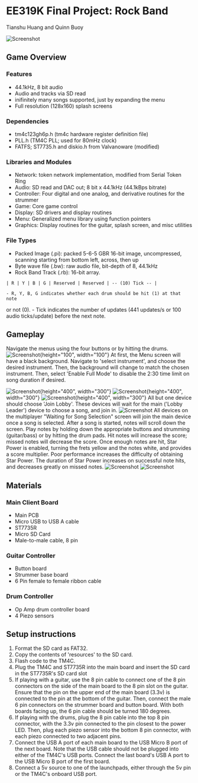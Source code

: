# EE319K Final Project: Rock Band
Tianshu Huang and Quinn Buoy

![Screenshot](https://github.com/thetianshuhuang/rock-band/blob/master/images/main.JPG)

## Game Overview
### Features
- 44.1kHz, 8 bit audio
- Audio and tracks via SD read
- inifinitely many songs supported, just by expanding the menu
- Full resolution (128x160) splash screens

### Dependencies
- tm4c123gh6p.h (tm4c hardware register definition file)
- PLL.h (TM4C PLL; used for 80mHz clock)
- FATFS; ST7735.h and diskio.h from Valvanoware (modified)

### Libraries and Modules
- Network: token network implementation, modified from Serial Token Ring
- Audio: SD read and DAC out; 8 bit x 44.1kHz (44.1kBps bitrate)
- Controller: Four digital and one analog, and derivative routines for the strummer
- Game: Core game control
- Display: SD drivers and display routines
- Menu: Generalized menu library using function pointers
- Graphics: Display routines for the guitar, splash screen, and misc utilities

### File Types
- Packed Image (.pi): packed 5-6-5 GBR 16-bit image, uncompressed, scanning starting from bottom left, across, then up
- Byte wave file (.bw): raw audio file, bit-depth of 8, 44.1kHz
- Rock Band Track (.rb): 16-bit array.
```
| R | Y | B | G | Reserved | Reserved | -- (10) Tick -- |
```
	- R, Y, B, G indicates whether each drum should be hit (1) at that note
or not (0).
	- Tick indicates the number of updates (441 updates/s or 100 audio ticks/update)
before the next note.

## Gameplay
Navigate the menus using the four buttons or by hitting the drums.
![Screenshot](https://github.com/thetianshuhuang/rock-band/blob/master/images/instructions.JPG){height="100", width="100"}
At first, the Menu screen will have a black background. Navigate to 'select instrument', and choose the desired instrument. Then, the background will change to match the chosen instrument. Then, select 'Enable Full Mode' to disable the 2:30 time limit on song duration if desired.

![Screenshot](https://github.com/thetianshuhuang/rock-band/blob/master/images/menu.JPG){height="400", width="300"}
![Screenshot](https://github.com/thetianshuhuang/rock-band/blob/master/images/songs1.JPG){height="400", width="300"}
![Screenshot](https://github.com/thetianshuhuang/rock-band/blob/master/images/songs2.JPG){height="400", width="300"}
All but one device should choose 'Join Lobby'. These devices will wait for the main ('Lobby Leader') device to choose a song, and join in.
![Screenshot](https://github.com/thetianshuhuang/rock-band/blob/master/images/multiplayer.JPG)
All devices on the multiplayer "Waiting for Song Selection" screen will join the main device once a song is selected.
After a song is started, notes will scroll down the screen. Play notes by holding down the appropriate buttons and strumming (guitar/bass) or by hitting the drum pads. Hit notes will increase the score; missed notes will decrease the score. Once enough notes are hit, Star Power is enabled, turning the frets yellow and the notes white, and provides a score multiplier. Poor performance increases the difficulty of obtaining Star Power. The duration of Star Power increases on successful note hits, and decreases greatly on missed notes. 
![Screenshot](https://github.com/thetianshuhuang/rock-band/blob/master/images/normal.JPG)
![Screenshot](https://github.com/thetianshuhuang/rock-band/blob/master/images/starpower.JPG)


## Materials
### Main Client Board
- Main PCB
- Micro USB to USB A cable
- ST7735R
- Micro SD Card
- Male-to-male cable, 8 pin
### Guitar Controller
- Button board
- Strummer base board
- 6 Pin female to female ribbon cable
### Drum Controller
- Op Amp drum controller board
- 4 Piezo sensors

## Setup instructions
1. Format the SD card as FAT32.
2. Copy the contents of 'resources' to the SD card.
3. Flash code to the TM4C.
4. Plug the TM4C and ST7735R into the main board and insert the SD card in the ST7735R's SD card slot
5. If playing with a guitar, use the 8 pin cable to connect one of the 8 pin connectors on the side of the main board to the 8 pin slot on the guitar. Ensure that the pin on the upper end of the main board (3.3v) is connected to the pin at the bottom of the guitar. Then, connect the male 6 pin connectors on the strummer board and button board. With both boards facing up, the 6 pin cable should be turned 180 degrees.
6. If playing with the drums, plug the 8 pin cable into the top 8 pin connector, with the 3.3v pin connected to the pin closest to the power LED. Then, plug each piezo sensor into the bottom 8 pin connector, with each piezo connected to two adjacent pins.
7. Connect the USB A port of each main board to the USB Micro B port of the next board. Note that the USB cable should not be plugged into either of the TM4C's USB ports. Connect the last board's USB A port to the USB Micro B port of the first board.
8. Connect a 5v source to one of the launchpads, either through the 5v pin or the TM4C's onboard USB port.

